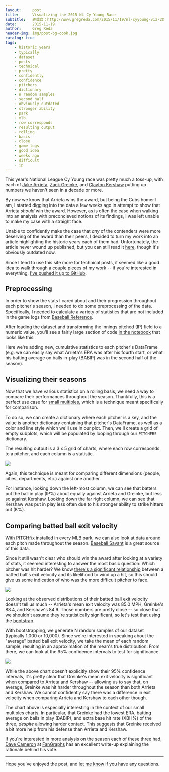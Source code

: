 ```yaml
---
layout:     post
title:      Visualizing the 2015 NL Cy Young Race
subtitle:   转载自：http://www.gregreda.com/2015/11/19/nl-cyyoung-viz-2015/
date:       2015-11-19
author:     Greg Reda
header-img: img/post-bg-cook.jpg
catalog: true
tags:
    - historic years
    - typically
    - dataset
    - posts
    - technical
    - pretty
    - confidently
    - confidence
    - pitchers
    - dictionary
    - n random samples
    - second half
    - obviously outdated
    - stronger ability
    - park
    - mlb
    - row corresponds
    - resulting output
    - rolling
    - basis
    - close
    - game logs
    - good idea
    - weeks ago
    - difficult
    - ip
---
```


This year's National League Cy Young race was pretty much a toss-up, with each of
[Jake Arrieta](http://www.baseball-reference.com/players/a/arrieja01.shtml), [Zack Greinke](http://www.baseball-reference.com/players/g/greinza01.shtml), and [Clayton Kershaw](http://www.baseball-reference.com/players/k/kershcl01.shtml) putting up numbers
we haven't seen in a decade or more.

By now we know that Arrieta wins the award, but being the Cubs homer I am, I
started digging into the data a few weeks ago in attempt to show that Arrieta
*should* win the award. However, as is often the case when walking into an
analysis with preconcieved notions of its findings, I was left unable to make my
case with a straight face.

Unable to confidently make the case that *any* of the contenders were more
deserving of the award than their peers, I decided to turn my work into an article highlighting the historic years each of them had. Unfortunately, the article
never wound up published, but you can still read it [here](https://github.com/gjreda/cy-young-NL-2015/blob/master/README.md),
though it's obviously outdated now.

Since I tend to use this site more for technical posts, it seemed like a good
idea to walk through a couple pieces of my work -- if you're interested in
everything, [I've pushed it up to GitHub](https://github.com/gjreda/cy-young-NL-2015).

## Preprocessing

In order to show the stats I cared about and their progression throughout each
pitcher's season, I needed to do some preprocessing of the data. Specifically,
I needed to calculate a variety of statistics that are not included in the
game logs from [Baseball Reference](http://www.baseball-reference.com/.).

After loading the dataset and transforming the innings pitched (IP) field to a
numeric value, you'll see a fairly large section of code
[in the notebook](https://github.com/gjreda/cy-young-NL-2015/blob/master/cy-young.ipynb)
that looks like this:

Here we're adding new, cumulative statistics to each pitcher's DataFrame (e.g.
we can easily say what Arrieta's ERA was after his fourth start, or what his
batting average on balls in-play (BABIP) was in the second half of the season).

## Visualizing their seasons

Now that we have various statistics on a rolling basis, we need a way to
compare their performances throughout the season. Thankfully, this is a perfect
use case for [small multiples](https://en.wikipedia.org/wiki/Small_multiple),
which is a technique meant specifically for comparison.

To do so, we can create a dictionary where each pitcher is a key, and the value
is another dictionary containing that pitcher's DataFrame, as well as a color
and line style which we'll use in our plot. Then, we'll create a grid of empty
subplots, which will be populated by looping through our `PITCHERS` dictionary.

The resulting output is a 3 x 5 grid of charts, where each row corresponds to a
pitcher, and each column is a statistic.

![](https://raw.githubusercontent.com/gjreda/cy-young-NL-2015/master/images/rates-comparison.png)


Again, this technique is meant for comparing different dimensions (people,
cities, departments, etc.) against one another.

For instance, looking down the
left-most column, we can see that batters put the ball in play (IP%) about
equally against Arrieta and Greinke, but less so against Kershaw. Looking down
the far right column, we can see that Kershaw was put in play less often
due to his stronger ability to strike hitters out (K%).

## Comparing batted ball exit velocity

With [PITCHf/x](https://en.wikipedia.org/wiki/PITCHf/x) installed in every MLB
park, we can also look at data around each pitch made throughout
the season. [Baseball Savant](http://www.gregreda.com/2015/11/19/nl-cyyoung-viz-2015/baseballsavant.com) is a great source of this data.

Since it still wasn't clear who should win the award after looking at a variety
of stats, it seemed interesting to answer the most basic question: Which pitcher
was hit harder? We know [there's a significant relationship](http://fivethirtyeight.com/features/chase-utley-is-the-unluckiest-man-in-baseball)
between a batted ball's exit velocity and its likelihood to wind up a hit, so
this should give us some indication of who was the more difficult pitcher to
face.

![](http://www.gregreda.com/images/bb-velocity-distributions.png)


Looking at the observed distributions of their batted ball exit velocity doesn't
tell us much
-- Arrieta's mean exit velocity was 85.0 MPH, Greinke's 88.4, and Kershaw's 84.9.
Those numbers are pretty close -- so close that we shouldn't assume they're
statistically significant, so let's test that using the
[bootstrap](https://en.wikipedia.org/wiki/Bootstrapping_(statistics)).

With bootstrapping, we generate N random samples of our dataset (typically
1,000 or 10,000). Since we're interested in speaking about the "average" batted
ball exit velocity, we take the mean of each random sample, resulting in an
approximation of the mean's true distribution. From there, we can look at the
95% confidence intervals to test for significance.

![](https://raw.githubusercontent.com/gjreda/cy-young-NL-2015/master/images/avg-batted-ball-velocity.png)


While the above chart doesn't explicitly show their 95% confidence intervals, it's pretty
clear that Greinke's mean exit velocity is significant when compared to Arrieta
and Kershaw -- allowing us to say that, on average, Greinke was hit harder
throughout the season than both Arrieta and Kershaw. We cannot confidently say
there was a difference in exit velocity when comparing Arrieta and Kershaw to
each other though.

The chart above is especially interesting in the context of our small
multiples charts.
In particular, that Greinke had the lowest ERA, batting average on balls in play
(BABIP), and extra base hit rate (XBH%) of the three, *despite* allowing harder contact.
This suggests that Greinke received a bit more help from his defense than
Arrieta and Kershaw.

If you're interested in more analysis on the season each of these three had,
[Dave Cameron](https://twitter.com/DCameronFG) at [FanGraphs](http://www.fangraphs.com/.) has an excellent write-up explaining the rationale
behind his vote.

---


Hope you've enjoyed the post, and [let me know](https://www.twitter.com/gjreda) if you have any questions.
